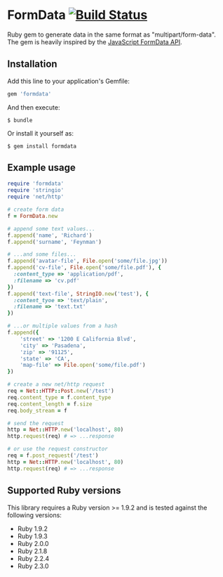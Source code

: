 # FormData [![Build Status](https://travis-ci.org/nelsond/formdata.svg?branch=master)](https://travis-ci.org/nelsond/formdata)

Ruby gem to generate data in the same format as "multipart/form-data".
The gem is heavily inspired by the [JavaScript FormData API](https://developer.mozilla.org/en/docs/Web/API/FormData).
 
## Installation

Add this line to your application's Gemfile:

```ruby
gem 'formdata'
```

And then execute:

    $ bundle

Or install it yourself as:

    $ gem install formdata

## Example usage

```ruby
require 'formdata'
require 'stringio'
require 'net/http'

# create form data
f = FormData.new

# append some text values...
f.append('name', 'Richard')
f.append('surname', 'Feynman')

# ...and some files...
f.append('avatar-file', File.open('some/file.jpg'))
f.append('cv-file', File.open('some/file.pdf'), {
  :content_type => 'application/pdf',
  :filename => 'cv.pdf'
})
f.append('text-file', StringIO.new('test'), {
  :content_tyoe => 'text/plain',
  :filename => 'text.txt'
})

# ...or multiple values from a hash
f.append({
    'street' => '1200 E California Blvd',
    'city' => 'Pasadena',
    'zip' => '91125',
    'state' => 'CA',
    'map-file' => File.open('some/file.pdf')
})

# create a new net/http request
req = Net::HTTP::Post.new('/test')
req.content_type = f.content_type
req.content_length = f.size
req.body_stream = f

# send the request
http = Net::HTTP.new('localhost', 80)
http.request(req) # => ...response

# or use the request constructor
req = f.post_request('/test')
http = Net::HTTP.new('localhost', 80)
http.request(req) # => ...response
```

## Supported Ruby versions

This library requires a Ruby version >= 1.9.2 and is tested against the
following versions:

- Ruby 1.9.2
- Ruby 1.9.3
- Ruby 2.0.0
- Ruby 2.1.8
- Ruby 2.2.4
- Ruby 2.3.0
